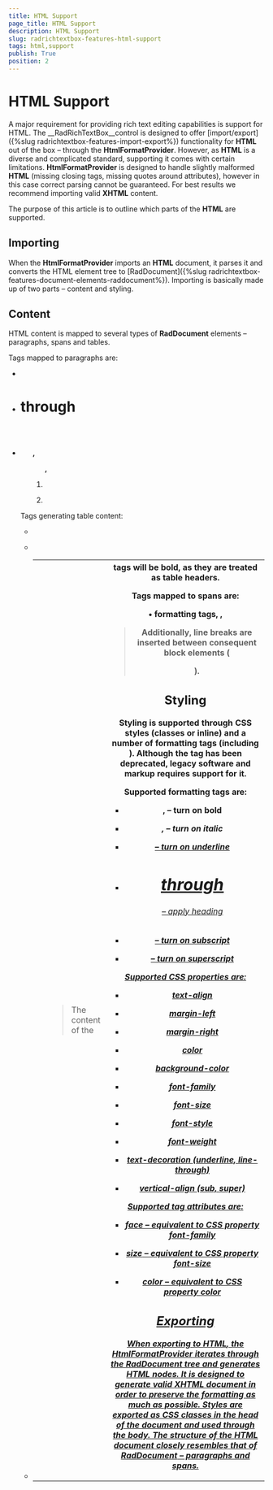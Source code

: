 ```yaml
---
title: HTML Support
page_title: HTML Support
description: HTML Support
slug: radrichtextbox-features-html-support
tags: html,support
publish: True
position: 2
---
```


# HTML Support



A major requirement for providing rich text editing capabilities is support for HTML. The __RadRichTextBox__control is designed to offer [import/export]({%slug radrichtextbox-features-import-export%}) functionality for __HTML__ out of the box – through the __HtmlFormatProvider__. However, as __HTML__ is a diverse and complicated standard, supporting it comes with certain limitations. __HtmlFormatProvider__ is designed to handle slightly malformed __HTML__ (missing closing tags, missing quotes around attributes), however in this case correct parsing cannot be guaranteed. For best results we recommend importing valid __XHTML__ content.

The purpose of this article is to outline which parts of the __HTML__ are supported.

## Importing

When the __HtmlFormatProvider__ imports an __HTML__ document, it parses it and converts the HTML element tree to [RadDocument]({%slug radrichtextbox-features-document-elements-raddocument%}). Importing is basically made up of two parts – content and styling.
        

## Content

HTML content is mapped to several types of __RadDocument__ elements – paragraphs, spans and tables.
        

Tags mapped to paragraphs are:
        

* __<p>__

* __<h1>__through__<h6>__

* __<ul>, <ol>, <li>__

* __<tr>__

Tags generating table content:
        

* __<table>__

* __<tr>__

* __<th>__

* __<td>__

>The content of the __<th>__ tags will be bold, as they are treated as table headers.

Tags mapped to spans are:
        

• __formatting tags, <span>, <font>__

>Additionally, line breaks are inserted between consequent block elements (__<div>__).
          

## Styling

Styling is supported through CSS styles (classes or inline) and a number of formatting tags (including __<font>__). Although the __<font>__ tag has been deprecated, legacy software and markup requires support for it.
        

Supported formatting tags are:
        

* __<b>, <strong>__ – turn on bold

* __<i>, <em>__ – turn on italic

* __<u>__ – turn on underline

* __<h1>__ through <h6> – apply heading

* __<sub>__ – turn on subscript

* __<sup>__ – turn on superscript

Supported CSS properties are:
        

* __text-align__

* __margin-left__

* __margin-right__

* __color__

* __background-color__

* __font-family__

* __font-size__

* __font-style__

* __font-weight__

* __text-decoration (underline, line-through)__

* __vertical-align (sub, super)__

Supported __<font>__ tag attributes are:
        

* __face__ – equivalent to CSS property __font-family__

* __size__ – equivalent to CSS property __font-size__

* __color__ – equivalent to CSS property __color__

## Exporting

When exporting to __HTML__, the __HtmlFormatProvider__ iterates through the __RadDocument__ tree and generates __HTML__ nodes. It is designed to generate valid __XHTML__ document in order to preserve the formatting as much as possible. Styles are exported as CSS classes in the head of the document and used through the body. The structure of the __HTML__ document closely resembles that of __RadDocument__ – paragraphs and spans.

        
